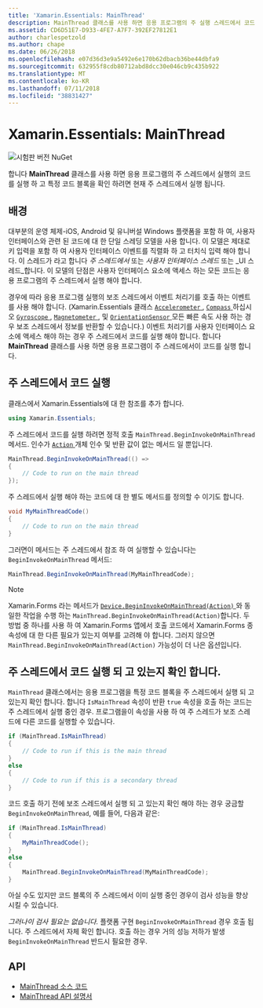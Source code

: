 ```yaml
---
title: 'Xamarin.Essentials: MainThread'
description: MainThread 클래스를 사용 하면 응용 프로그램의 주 실행 스레드에서 코드 실행 합니다.
ms.assetid: CD6D51E7-D933-4FE7-A7F7-392EF27812E1
author: charlespetzold
ms.author: chape
ms.date: 06/26/2018
ms.openlocfilehash: e07d36d3e9a5492e6e170b62dbacb36be44dbfa9
ms.sourcegitcommit: 632955f8cdb80712abd8dcc30e046cb9c435b922
ms.translationtype: MT
ms.contentlocale: ko-KR
ms.lasthandoff: 07/11/2018
ms.locfileid: "38831427"
---
```

# <a name="xamarinessentials-mainthread"></a>Xamarin.Essentials: MainThread

![시험판 버전 NuGet](~/media/shared/pre-release.png)

합니다 **MainThread** 클래스를 사용 하면 응용 프로그램의 주 스레드에서 실행의 코드를 실행 하 고 특정 코드 블록을 확인 하려면 현재 주 스레드에서 실행 됩니다.

## <a name="background"></a>배경

대부분의 운영 체제-iOS, Android 및 유니버설 Windows 플랫폼을 포함 하 여, 사용자 인터페이스와 관련 된 코드에 대 한 단일 스레딩 모델을 사용 합니다. 이 모델은 제대로 키 입력을 포함 하 여 사용자 인터페이스 이벤트를 직렬화 하 고 터치식 입력 해야 합니다. 이 스레드가 라고 합니다 _주 스레드에서_ 또는 _사용자 인터페이스 스레드_ 또는 _UI 스레드_합니다. 이 모델의 단점은 사용자 인터페이스 요소에 액세스 하는 모든 코드는 응용 프로그램의 주 스레드에서 실행 해야 합니다. 

경우에 따라 응용 프로그램 실행의 보조 스레드에서 이벤트 처리기를 호출 하는 이벤트를 사용 해야 합니다. (Xamarin.Essentials 클래스 [ `Accelerometer` ](accelerometer.md), [ `Compass` ](compass.md)하십시오 [ `Gyroscope` ](gyroscope.md), [ `Magnetometer` ](magnetometer.md), 및 [ `OrientationSensor` ](orientation-sensor.md) 모든 빠른 속도 사용 하는 경우 보조 스레드에서 정보를 반환할 수 있습니다.) 이벤트 처리기를 사용자 인터페이스 요소에 액세스 해야 하는 경우 주 스레드에서 코드를 실행 해야 합니다. 합니다 **MainThread** 클래스를 사용 하면 응용 프로그램이 주 스레드에서이 코드를 실행 합니다.

## <a name="running-code-on-the-main-thread"></a>주 스레드에서 코드 실행

클래스에서 Xamarin.Essentials에 대 한 참조를 추가 합니다.

```csharp
using Xamarin.Essentials;
```

주 스레드에서 코드를 실행 하려면 정적 호출 `MainThread.BeginInvokeOnMainThread` 메서드. 인수가 [ `Action` ](xref:System.Action) 개체 인수 및 반환 값이 없는 메서드 일 뿐입니다.

```csharp
MainThread.BeginInvokeOnMainThread(() =>
{
    // Code to run on the main thread
});
```

주 스레드에서 실행 해야 하는 코드에 대 한 별도 메서드를 정의할 수 이기도 합니다.

```csharp
void MyMainThreadCode()
{
    // Code to run on the main thread
}
```

그러면이 메서드는 주 스레드에서 참조 하 여 실행할 수 있습니다는 `BeginInvokeOnMainThread` 메서드:

```csharp
MainThread.BeginInvokeOnMainThread(MyMainThreadCode);
```

> [!NOTE]
> Xamarin.Forms 라는 메서드가 [ `Device.BeginInvokeOnMainThread(Action)` ](https://docs.microsoft.com/dotnet/api/xamarin.forms.device.begininvokeonmainthread) 와 동일한 작업을 수행 하는 `MainThread.BeginInvokeOnMainThread(Action)`합니다. 두 방법 중 하나를 사용 하 여 Xamarin.Forms 앱에서 호출 코드에서 Xamarin.Forms 종속성에 대 한 다른 필요가 있는지 여부를 고려해 야 합니다. 그러지 않으면 `MainThread.BeginInvokeOnMainThread(Action)` 가능성이 더 나은 옵션입니다.

## <a name="determining-if-code-is-running-on-the-main-thread"></a>주 스레드에서 코드 실행 되 고 있는지 확인 합니다.

`MainThread` 클래스에서는 응용 프로그램을 특정 코드 블록을 주 스레드에서 실행 되 고 있는지 확인 합니다. 합니다 `IsMainThread` 속성이 반환 `true` 속성을 호출 하는 코드는 주 스레드에서 실행 중인 경우. 프로그램을이 속성을 사용 하 여 주 스레드가 보조 스레드에 다른 코드를 실행할 수 있습니다.

```csharp
if (MainThread.IsMainThread)
{
    // Code to run if this is the main thread
}
else
{
    // Code to run if this is a secondary thread
}
```

코드 호출 하기 전에 보조 스레드에서 실행 되 고 있는지 확인 해야 하는 경우 궁금할 `BeginInvokeOnMainThread`, 예를 들어, 다음과 같은:

```csharp
if (MainThread.IsMainThread)
{
    MyMainThreadCode();
}
else
{
    MainThread.BeginInvokeOnMainThread(MyMainThreadCode);
}
```

아실 수도 있지만 코드 블록의 주 스레드에서 이미 실행 중인 경우이 검사 성능을 향상 시킬 수 있습니다.

_그러나이 검사 필요는 없습니다._ 플랫폼 구현 `BeginInvokeOnMainThread` 경우 호출 됩니다. 주 스레드에서 자체 확인 합니다. 호출 하는 경우 거의 성능 저하가 발생 `BeginInvokeOnMainThread` 반드시 필요한 경우.

## <a name="api"></a>API

- [MainThread 소스 코드](https://github.com/xamarin/Essentials/tree/master/Xamarin.Essentials/MainThread)
- [MainThread API 설명서](xref:Xamarin.Essentials.MainThread)
